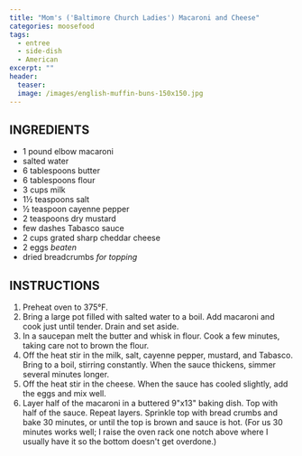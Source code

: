 ```yaml
---
title: "Mom's ('Baltimore Church Ladies') Macaroni and Cheese"
categories: moosefood
tags: 
  - entree
  - side-dish
  - American
excerpt: ""
header:
  teaser:
  image: /images/english-muffin-buns-150x150.jpg
---
```


## INGREDIENTS
* 1 pound elbow macaroni
* salted water
* 6 tablespoons butter
* 6 tablespoons flour
* 3 cups milk
* 1½ teaspoons salt
* ½ teaspoon cayenne pepper
* 2 teaspoons dry mustard
* few dashes Tabasco sauce
* 2 cups grated sharp cheddar cheese
* 2 eggs _beaten_
* dried breadcrumbs _for topping_

## INSTRUCTIONS
1. Preheat oven to 375°F.
2. Bring a large pot filled with salted water to a boil. Add macaroni and cook just until tender. Drain and set aside.
3. In a saucepan melt the butter and whisk in flour. Cook a few minutes, taking care not to brown the flour.
4. Off the heat stir in the milk, salt, cayenne pepper, mustard, and Tabasco. Bring to a boil, stirring constantly. When the sauce thickens, simmer several minutes longer.
5. Off the heat stir in the cheese. When the sauce has cooled slightly, add the eggs and mix well.
6. Layer half of the macaroni in a buttered 9"x13" baking dish. Top with half of the sauce. Repeat layers. Sprinkle top with bread crumbs and bake 30 minutes, or until the top is brown and sauce is hot. (For us 30 minutes works well; I raise the oven rack one notch above where I usually have it so the bottom doesn't get overdone.)